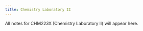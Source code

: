 ```yaml
---
title: Chemistry Laboratory II
---
```


All notes for CHM223X (Chemistry Laboratory II) will appear here.
